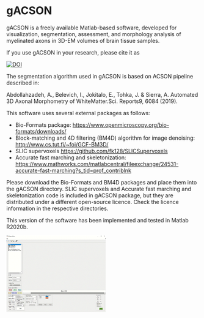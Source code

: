 # gACSON

gACSON is a freely available Matlab-based software, developed for visualization, segmentation, assessment, and morphology analysis of myelinated axons in 3D-EM volumes of brain tissue samples.

If you use gACSON in your research, please cite it as

[![DOI](https://zenodo.org/badge/214974720.svg)](https://zenodo.org/badge/latestdoi/214974720)

The segmentation algorithm used in gACSON is based on ACSON pipeline described in:

Abdollahzadeh, A., Belevich, I., Jokitalo, E., Tohka, J. & Sierra, A. Automated 3D Axonal Morphometry of WhiteMatter.Sci. Reports9, 6084 (2019).

This software uses several external packages as follows:

- Bio-Formats package: https://www.openmicroscopy.org/bio-formats/downloads/
- Block-matching and 4D filtering (BM4D) algorithm for image denoising: http://www.cs.tut.fi/~foi/GCF-BM3D/
- SLIC supervoxels https://github.com/fk128/SLICSupervoxels
- Accurate fast marching and skeletonization: https://www.mathworks.com/matlabcentral/fileexchange/24531-accurate-fast-marching?s_tid=prof_contriblnk

Please download the Bio-Formats and BM4D packages and place them into the gACSON directory. SLIC supervoxels and Accurate fast marching and skeletonization code is included in gACSON package, but they are distributed under a different open-source licence. Check the licence information in the respective directories.  

This version of the software has been implemented and tested in Matlab R2020b.

<img src="fig/disp_seg.gif" width="260" height="200" />
